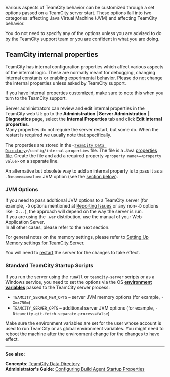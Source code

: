 [//]: # (title: Configuring TeamCity Server Startup Properties)
[//]: # (auxiliary-id: Configuring TeamCity Server Startup Properties)

Various aspects of TeamCity behavior can be customized through a set options passed on a TeamCity server start. These options fall into two categories: affecting Java Virtual Machine (JVM) and affecting TeamCity behavior.

<note>

You do not need to specify any of the options unless you are advised to do by the TeamCity support team or you are confident in what you are doing.
</note>

## TeamCity internal properties 

TeamCity has internal configuration properties which affect various aspects of the internal logic. These are normally meant for debugging, changing internal constants or enabling experimental behavior. Please do not change the internal properties unless asked by TeamCity support.

If you have internal properties customized, make sure to note this when you turn to the TeamCity support.

Server administrators can review and edit internal properties in the TeamCity web UI: go to the __Administration | Server Administration | Diagnostics__ page, select the __Internal Properties__ tab and click __Edit internal properties__.   
Many properties do not require the server restart, but some do. When the restart is required we usually note that specifically.

The properties are stored in the `<`[`TeamCity Data Directory`](teamcity-data-directory.md)`>/config/internal.properties` file. The file is a Java [properties file](http://en.wikipedia.org/wiki/.properties). Create the file and add a required property `<property name>=<property value>` on a separate line.

An alternative but obsolete way to add an internal property is to pass it as a `-D<name>=<value>` JVM option (see the [section below](#JVM+Options)).

### JVM Options

If you need to pass additional JVM options to a TeamCity server (for example, `-D` options mentioned at [Reporting Issues](reporting-issues.md) or any non\-`-D` options like `-X...`), the approach will depend on the way the server is run.    
If you are using the `.war` distribution, use the manual of your Web Application Server.    
In all other cases, please refer to the next section.

For general notes on the memory settings, please refer to [Setting Up Memory settings for TeamCity Server](installing-and-configuring-the-teamcity-server.md).

You will need to [restart](installing-and-configuring-the-teamcity-server.md) the server for the changes to take effect.

### Standard TeamCity Startup Scripts

If you run the server using the `runAll` or `teamcity-server` scripts or as a Windows service, you need to set the options via the OS __[environment variables](http://en.wikipedia.org/wiki/Environment_variable)__ passed to the TeamCity server process:
* `TEAMCITY_SERVER_MEM_OPTS` – server JVM memory options (for example, `-Xmx750m`)
* `TEAMCITY_SERVER_OPTS` – additional server JVM options (for example, `-Dteamcity.git.fetch.separate.process=false`)

Make sure the environment variables are set for the user whose account is used to run TeamCity or as global environment variables. You might need to reboot the machine after the environment change for the changes to have effect.

 __  __

__See also:__


__Concepts__: [TeamCity Data Directory](teamcity-data-directory.md)    
__Administrator's Guide__: [Configuring Build Agent Startup Properties](configuring-build-agent-startup-properties.md) 
